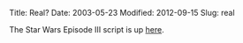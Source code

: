 Title: Real?
Date: 2003-05-23
Modified: 2012-09-15
Slug: real

The Star Wars Episode III script is up <a href="http://1starwars.4t.com/Star%20Wars%20Episode%20III.htm" >here</a>.
